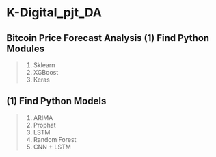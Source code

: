 K-Digital_pjt_DA
================
Bitcoin Price Forecast Analysis
(1) Find Python Modules
----------------
> 1. Sklearn
> 2. XGBoost
> 3. Keras

(1) Find Python Models
----------------------
> 1. ARIMA
> 2. Prophat
> 3. LSTM
> 4. Random Forest
> 5. CNN + LSTM
